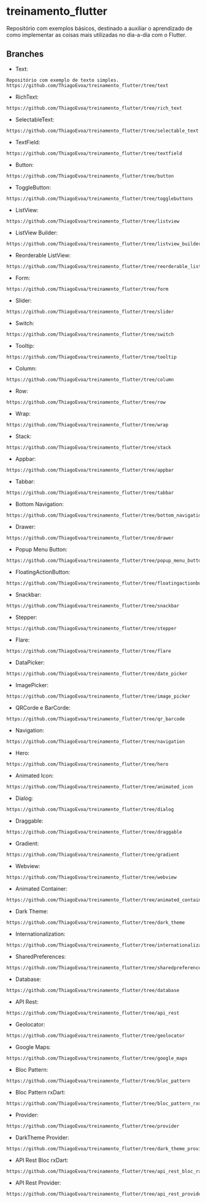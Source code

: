 # treinamento_flutter

Repositório com exemplos básicos, destinado a auxiliar o aprendizado de como implementar as coisas mais utilizadas no dia-a-dia com o Flutter.

## Branches

- Text:
```
Repositório com exemplo de texto simples. 
https://github.com/ThiagoEvoa/treinamento_flutter/tree/text
```
- RichText:
```
https://github.com/ThiagoEvoa/treinamento_flutter/tree/rich_text
```
- SelectableText:
```
https://github.com/ThiagoEvoa/treinamento_flutter/tree/selectable_text
```
- TextField:
```
https://github.com/ThiagoEvoa/treinamento_flutter/tree/textfield
```
- Button:
```
https://github.com/ThiagoEvoa/treinamento_flutter/tree/button
```
- ToggleButton:
```
https://github.com/ThiagoEvoa/treinamento_flutter/tree/togglebuttons
```
- ListView:
```
https://github.com/ThiagoEvoa/treinamento_flutter/tree/listview
```
- ListView Builder:
```
https://github.com/ThiagoEvoa/treinamento_flutter/tree/listview_builder
```
- Reorderable ListView:
```
https://github.com/ThiagoEvoa/treinamento_flutter/tree/reorderable_listview
```
- Form:
```
https://github.com/ThiagoEvoa/treinamento_flutter/tree/form
```
- Slider:
```
https://github.com/ThiagoEvoa/treinamento_flutter/tree/slider
```
- Switch:
```
https://github.com/ThiagoEvoa/treinamento_flutter/tree/switch
```
- Tooltip:
```
https://github.com/ThiagoEvoa/treinamento_flutter/tree/tooltip
```
- Column:
```
https://github.com/ThiagoEvoa/treinamento_flutter/tree/column
```
- Row:
```
https://github.com/ThiagoEvoa/treinamento_flutter/tree/row
```
- Wrap:
```
https://github.com/ThiagoEvoa/treinamento_flutter/tree/wrap
```
- Stack:
```
https://github.com/ThiagoEvoa/treinamento_flutter/tree/stack
```
- Appbar:
```
https://github.com/ThiagoEvoa/treinamento_flutter/tree/appbar
```
- Tabbar:
```
https://github.com/ThiagoEvoa/treinamento_flutter/tree/tabbar
```
- Bottom Navigation:
```
https://github.com/ThiagoEvoa/treinamento_flutter/tree/bottom_navigation
```
- Drawer:
```
https://github.com/ThiagoEvoa/treinamento_flutter/tree/drawer
```
- Popup Menu Button:
```
https://github.com/ThiagoEvoa/treinamento_flutter/tree/popup_menu_button
```
- FloatingActionButton:
```
https://github.com/ThiagoEvoa/treinamento_flutter/tree/floatingactionbutton
```
- Snackbar:
```
https://github.com/ThiagoEvoa/treinamento_flutter/tree/snackbar
```
- Stepper:
```
https://github.com/ThiagoEvoa/treinamento_flutter/tree/stepper
```
- Flare:
```
https://github.com/ThiagoEvoa/treinamento_flutter/tree/flare
```
- DataPicker:
```
https://github.com/ThiagoEvoa/treinamento_flutter/tree/date_picker
```
- ImagePicker:
```
https://github.com/ThiagoEvoa/treinamento_flutter/tree/image_picker
```
- QRCorde e BarCorde:
```
https://github.com/ThiagoEvoa/treinamento_flutter/tree/qr_barcode
```
- Navigation:
```
https://github.com/ThiagoEvoa/treinamento_flutter/tree/navigation
```
- Hero:
```
https://github.com/ThiagoEvoa/treinamento_flutter/tree/hero
```
- Animated Icon:
```
https://github.com/ThiagoEvoa/treinamento_flutter/tree/animated_icon
```
- Dialog:
```
https://github.com/ThiagoEvoa/treinamento_flutter/tree/dialog
```
- Draggable:
```
https://github.com/ThiagoEvoa/treinamento_flutter/tree/draggable
```
- Gradient:
```
https://github.com/ThiagoEvoa/treinamento_flutter/tree/gradient
```
- Webview:
```
https://github.com/ThiagoEvoa/treinamento_flutter/tree/webview
```
- Animated Container:
```
https://github.com/ThiagoEvoa/treinamento_flutter/tree/animated_container
```
- Dark Theme:
```
https://github.com/ThiagoEvoa/treinamento_flutter/tree/dark_theme
```
- Internationalization:
```
https://github.com/ThiagoEvoa/treinamento_flutter/tree/internationalization
```
- SharedPreferences:
```
https://github.com/ThiagoEvoa/treinamento_flutter/tree/sharedpreferences
```
- Database:
```
https://github.com/ThiagoEvoa/treinamento_flutter/tree/database
```
- API Rest:
```
https://github.com/ThiagoEvoa/treinamento_flutter/tree/api_rest
```
- Geolocator:
```
https://github.com/ThiagoEvoa/treinamento_flutter/tree/geolocator
```
- Google Maps:
```
https://github.com/ThiagoEvoa/treinamento_flutter/tree/google_maps
```
- Bloc Pattern:
```
https://github.com/ThiagoEvoa/treinamento_flutter/tree/bloc_pattern
```
- Bloc Pattern rxDart:
```
https://github.com/ThiagoEvoa/treinamento_flutter/tree/bloc_pattern_rxdart
```
- Provider:
```
https://github.com/ThiagoEvoa/treinamento_flutter/tree/provider
```
- DarkTheme Provider:
```
https://github.com/ThiagoEvoa/treinamento_flutter/tree/dark_theme_provider
```
- API Rest Bloc rxDart:
```
https://github.com/ThiagoEvoa/treinamento_flutter/tree/api_rest_bloc_rxdart
```
- API Rest Provider:
```
https://github.com/ThiagoEvoa/treinamento_flutter/tree/api_rest_provider
```
